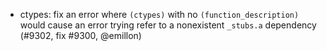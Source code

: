 - ctypes: fix an error where `(ctypes)` with no `(function_description)` would
  cause an error trying refer to a nonexistent `_stubs.a` dependency
  (#9302, fix #9300, @emillon)
